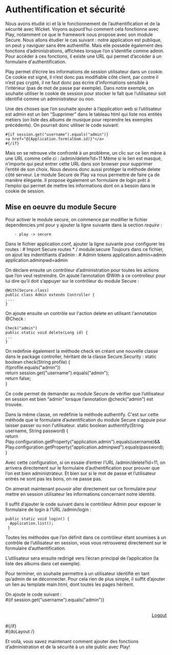 ﻿# Authentification et sécurité

Nous avons étudié ici et là le fonctionnement de l’authentification et de la sécurité avec Wicket.
Voyons aujourd’hui comment cela fonctionne avec Play, notamment ce que le framework nous propose avec son module Secure.
Nous allons étudier le cas suivant : notre application est publique, on peut y naviguer sans être authentifié. Mais elle possède également des fonctions d’administrations, affichées lorsque l’on s’identifie comme admin. Pour accéder à ces fonctions, il existe une URL qui permet d’accéder à un formulaire d'authentification. 

Play permet d’écrire les informations de session utilisateur dans un cookie. Ce cookie est signé, il n’est donc pas modifiable côté client, par contre il n’est pas crypté, il ne faut donc pas écrire d’informations sensible à l’intérieur (pas de mot de passe par exemple). Dans notre exemple, on souhaite utiliser le cookie de session pour stocker le fait que l’utilisateur soit identifié comme un administrateur ou non.

Une des choses que l’on souhaite ajouter à l’application web si l’utilisateur est admin est un lien “Supprimer” dans le tableau html qui liste nos entités métiers (on liste des albums de musique pour reprendre les exemples précédents). On pourrait donc utiliser le code suivant:

	#{if session.get("username").equals("admin")}    
	<a href="@{Application.form(album.id)}"</a>  
	#{/if}  

Mais on se retrouve vite confronté à un problème, un clic sur ce lien mène à une URL comme celle ci :
/admin/delete?id=11
Même si le lien est masqué, n’importe qui peut entrer cette URL dans son browser pour supprimer l’entité de son choix. Nous devons donc aussi protéger la méthode delete côté serveur.
Le module Secure de Play va nous permettre de faire ça de manière élégante. Il propose également un formulaire de login prêt à l’emploi qui permet de mettre les informations dont on a besoin dans le cookie de session.


## Mise en oeuvre du module Secure

Pour activer le module secure, on commence par modifier le fichier dependencies.yml pour y ajouter la ligne suivante dans la section _require_ :

        - play -> secure

Dans le fichier application.conf, ajouter la ligne suivante pour configurer les routes :
	# Import Secure routes
	* / module:secure
	Toujours dans ce fichier, on ajout les indentifiants d’admin :
	# Admin tokens
	application.admin=admin
	application.adminpwd=admin

On déclare ensuite un contrôleur d’administration pour toutes les actions que l’on veut restreindre. On ajoute l’annotation @With à ce controlleur pour lui dire qu’il doit s’appuyer sur le contrôleur du module Secure :

	@With(Secure.class)  
	public class Admin extends Controller {  
	....  
	}  

On ajoute ensuite un contrôle sur l'action delete en utilisant l'annotation @Check :

	Check("admin")  
	public static void delete(Long id) {  
	...  
	}  

On redefinie également la méthode check en créant une nouvelle classe dans le package controller, héritant de la classe Secure.Security :
	static boolean check(String profile) {  
		 if(profile.equals("admin"))  
		   return session.get("username").equals("admin");  
		 return false;  
		}  

Ce code permet de demander au module Secure de vérifier que l’utilisateur en session est bien “admin” lorsque l’annotation @check(“admin”) est trouvée. 

Dans la même classe, on redéfinie la méthode authentify. C'est sur cette méthode que le formulaire d’autentification du module Secure s'appuie pour laisser passer ou non l'utilisateur.
	static boolean authentify(String username, String password) {  
	return Play.configuration.getProperty("application.admin").equals(username)&& Play.configuration.getProperty("application.adminpwd").equals(password);  
	}  


Avec cette configuration, si on essaie d’entrer l’URL /admin/delete?id=11, on arrivera directement sur le formulaire d’authentification pour prouver que l’on est bien administrateur.
Et bien sur si le mot de passe et l’utilisateur entrés ne sont pas les bons, on ne passe pas.

On aimerait maintenant pouvoir aller directement sur ce formulaire pour mettre en session utilisateur les informations concernant notre identité.

Il suffit d’ajouter le code suivant dans le contrôleur Admin pour exposer le formulaire de login à l’URL /admin/login :

	public static void login() {  
	  Application.list();  
	 }

Toutes les méthodes que l’on définit dans ce contrôleur étant soumises à un contrôle de l’utilisateur en session, vous vous retrouverez directement sur le formulaire d’authentification.

L’utilisateur sera ensuite redirigé vers l’écran principal de l’application (la liste des albums dans cet exemple).

Pour terminer, on souhaite permettre à un utilisateur identifié en tant qu’admin de se déconnecter.
Pour cela rien de plus simple, il suffit d’ajouter un lien au template main.html, dont toutes les pages héritent.

On ajoute le code suivant :
	<body>  
		 #{if session.get("username").equals("admin")}  
		  <div align="right">  
		   <a href="@{Secure.logout()}">Logout</a>  
		  </div>  
		 #{/if}  
	 #{doLayout /}  
	 </body>

Et voilà, vous savez maintenant comment ajouter des fonctions d’administration et de la sécurité à un site public avec Play!